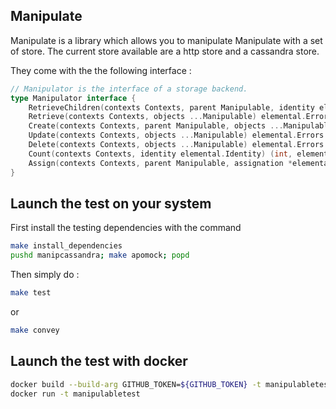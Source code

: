 ## Manipulate

Manipulate is a library which allows you to manipulate Manipulate with a set of store.
The current store available are a http store and a cassandra store.

They come with the the following interface :

```go
// Manipulator is the interface of a storage backend.
type Manipulator interface {
	RetrieveChildren(contexts Contexts, parent Manipulable, identity elemental.Identity, dest interface{}) elemental.Errors
	Retrieve(contexts Contexts, objects ...Manipulable) elemental.Errors
	Create(contexts Contexts, parent Manipulable, objects ...Manipulable) elemental.Errors
	Update(contexts Contexts, objects ...Manipulable) elemental.Errors
	Delete(contexts Contexts, objects ...Manipulable) elemental.Errors
	Count(contexts Contexts, identity elemental.Identity) (int, elemental.Errors)
	Assign(contexts Contexts, parent Manipulable, assignation *elemental.Assignation) elemental.Errors
}
```

## Launch the test on your system

First install the testing dependencies with the command

```bash
make install_dependencies
pushd manipcassandra; make apomock; popd
```

Then simply do :

```bash
make test
```

or

```bash
make convey
```

## Launch the test with docker

```bash
docker build --build-arg GITHUB_TOKEN=${GITHUB_TOKEN} -t manipulabletest .
docker run -t manipulabletest
```
